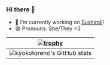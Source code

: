 ### Hi there 👋

<!--
**kyokotoreno/kyokotoreno** is a ✨ _special_ ✨ repository because its `README.md` (this file) appears on your GitHub profile.

Here are some ideas to get you started:

- 🔭 I’m currently working on ...
- 🌱 I’m currently learning ...
- 👯 I’m looking to collaborate on ...
- 🤔 I’m looking for help with ...
- 💬 Ask me about ...
- 📫 How to reach me: ...
- 😄 Pronouns: ...
- ⚡ Fun fact: ...
-->

- 🔭 I’m currently working on [Sushiroll](https://github.com/nozo-tech/sushiroll)!
- 😄 Pronouns: She/They <3

|[![trophy](https://github-profile-trophy.vercel.app/?username=kyokotoreno&theme=nord&row=3&column=3)](https://github.com/ryo-ma/github-profile-trophy)|
|:-:|
|![kyokotoreno's GitHub stats](https://github-readme-stats.vercel.app/api?username=kyokotoreno&show_icons=true&theme=nord)|
